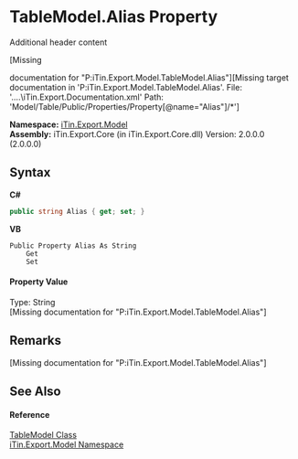 # TableModel.Alias Property 
Additional header content 

\[Missing <summary> documentation for "P:iTin.Export.Model.TableModel.Alias"\]\[Missing <include> target documentation in 'P:iTin.Export.Model.TableModel.Alias'.  File: '..\..\iTin.Export.Documentation.xml' Path: 'Model/Table/Public/Properties/Property[@name="Alias"]/*'\]

**Namespace:**&nbsp;<a href="N_iTin_Export_Model">iTin.Export.Model</a><br />**Assembly:**&nbsp;iTin.Export.Core (in iTin.Export.Core.dll) Version: 2.0.0.0 (2.0.0.0)

## Syntax

**C#**<br />
``` C#
public string Alias { get; set; }
```

**VB**<br />
``` VB
Public Property Alias As String
	Get
	Set
```


#### Property Value
Type: String<br />\[Missing <value> documentation for "P:iTin.Export.Model.TableModel.Alias"\]

## Remarks
\[Missing <remarks> documentation for "P:iTin.Export.Model.TableModel.Alias"\]

## See Also


#### Reference
<a href="T_iTin_Export_Model_TableModel">TableModel Class</a><br /><a href="N_iTin_Export_Model">iTin.Export.Model Namespace</a><br />